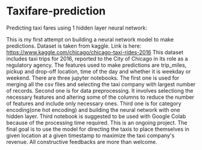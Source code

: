 # Taxifare-prediction
Predicting taxi fares using 1 hidden layer neural network:

This is my first attempt on building a neural network model to make predictions.
Dataset is taken from kaggle. Link is here: https://www.kaggle.com/chicago/chicago-taxi-rides-2016
This dataset includes taxi trips for 2016, reported to the City of Chicago in its role as a regulatory agency. 
The features used to make predictions are trip_miles, pickup and drop-off location, time of the day
and whether it is weekday or weekend.
There are three jupyter notebooks. The first one is used for merging all the csv files and selecting the taxi company with largest
number of records.
Second one is for data preprocessing. It involves selectiong the necessary features and altering some of the columns to
reduce the number of features and include only necessary ones.
Third one is for category encoding(one hot encoding) and building the neural network with one hidden layer.
Third notebook is suggested to be used with Google Colab because of the processing time required.
This is an ongoing project. The final goal is to use the model for directing the taxis to place themselves in given location at
a given timestamp to maximize the taxi company's revenue.
All constructive feedbacks are more than welcome.
